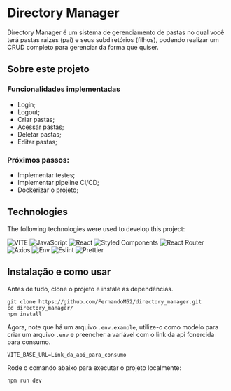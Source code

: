 # Directory Manager

Directory Manager é um sistema de gerenciamento de pastas no qual você terá pastas raizes (pai) e seus subdiretórios (filhos), podendo realizar um CRUD completo para gerenciar da forma que quiser.

## Sobre este projeto

<h3>Funcionalidades implementadas</h3>

- Login;
- Logout;
- Criar pastas;
- Acessar pastas;
- Deletar pastas;
- Editar pastas;

<h3>Próximos passos:</h3>

- Implementar testes;
- Implementar pipeline CI/CD;
- Dockerizar o projeto;

## Technologies

The following technologies were used to develop this project:

<div>
  
  ![VITE](https://img.shields.io/badge/Vite-646CFF.svg?style=for-the-badge&logo=Vite&logoColor=white)
  ![JavaScript](https://img.shields.io/badge/javascript-%23323330.svg?style=for-the-badge&logo=javascript&logoColor=%23F7DF1E)
  ![React](https://img.shields.io/badge/react-%2320232a.svg?style=for-the-badge&logo=react&logoColor=%2361DAFB)
  ![Styled Components](https://img.shields.io/badge/styled--components-DB7093?style=for-the-badge&logo=styled-components&logoColor=white)
  ![React Router](https://img.shields.io/badge/React%20Router-CA4245.svg?style=for-the-badge&logo=React-Router&logoColor=white)
  ![Axios](https://img.shields.io/badge/Axios-5A29E4.svg?style=for-the-badge&logo=Axios&logoColor=white)
  ![Env](https://img.shields.io/badge/.ENV-ECD53F.svg?style=for-the-badge&logo=dotenv&logoColor=black)
  ![Eslint](https://img.shields.io/badge/ESLint-4B32C3.svg?style=for-the-badge&logo=ESLint&logoColor=white)
  ![Prettier](https://img.shields.io/badge/Prettier-F7B93E.svg?style=for-the-badge&logo=Prettier&logoColor=black)

</div>

## Instalação e como usar

Antes de tudo, clone o projeto e instale as dependências.

```
git clone https://github.com/FernandoM52/directory_manager.git
cd directory_manager/
npm install
```

Agora, note que há um arquivo `.env.example`, utilize-o como modelo para criar um arquivo `.env` e preencher a variável com o link da api fonercida para consumo.

```
VITE_BASE_URL=Link_da_api_para_consumo
```

Rode o comando abaixo para executar o projeto localmente:

```
npm run dev
```
